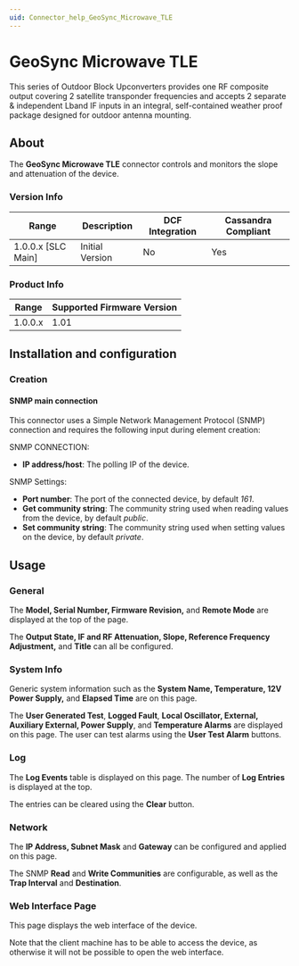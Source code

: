 ```yaml
---
uid: Connector_help_GeoSync_Microwave_TLE
---
```


# GeoSync Microwave TLE

This series of Outdoor Block Upconverters provides one RF composite output covering 2 satellite transponder frequencies and accepts 2 separate & independent Lband IF inputs in an integral, self-contained weather proof package designed for outdoor antenna mounting.

## About

The **GeoSync Microwave TLE** connector controls and monitors the slope and attenuation of the device.

### Version Info

| Range | Description | DCF Integration | Cassandra Compliant |
|----------------------|-----------------|---------------------|-------------------------|
| 1.0.0.x [SLC Main]   | Initial Version | No                  | Yes                     |

### Product Info

| Range | Supported Firmware Version |
|------------------|-----------------------------|
| 1.0.0.x          | 1.01                        |

## Installation and configuration

### Creation

#### SNMP main connection

This connector uses a Simple Network Management Protocol (SNMP) connection and requires the following input during element creation:

SNMP CONNECTION:

- **IP address/host**: The polling IP of the device.

SNMP Settings:

- **Port number**: The port of the connected device, by default *161*.
- **Get community string**: The community string used when reading values from the device, by default *public*.
- **Set community string**: The community string used when setting values on the device, by default *private*.

## Usage

### General

The **Model, Serial Number, Firmware Revision,** and **Remote Mode** are displayed at the top of the page.

The **Output State, IF and RF Attenuation, Slope, Reference Frequency Adjustment,** and **Title** can all be configured.

### System Info

Generic system information such as the **System Name, Temperature, 12V Power Supply,** and **Elapsed Time** are on this page.

The **User Generated Test**, **Logged Fault**, **Local Oscillator, External, Auxiliary External, Power Supply**, and **Temperature Alarms** are displayed on this page. The user can test alarms using the **User Test Alarm** buttons.

### Log

The **Log Events** table is displayed on this page. The number of **Log Entries** is displayed at the top.

The entries can be cleared using the **Clear** button.

### Network

The **IP Address, Subnet Mask** and **Gateway** can be configured and applied on this page.

The SNMP **Read** and **Write Communities** are configurable, as well as the **Trap Interval** and **Destination**.

### Web Interface Page

This page displays the web interface of the device.

Note that the client machine has to be able to access the device, as otherwise it will not be possible to open the web interface.
